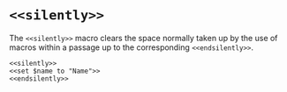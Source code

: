 # `<<silently>>`

The `<<silently>>` macro clears the space normally taken up by the use of macros within a passage up to the corresponding `<<endsilently>>`.

```twee
<<silently>>
<<set $name to "Name">>
<<endsilently>>
```
